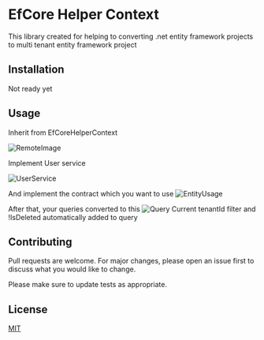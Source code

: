 # EfCore Helper Context

This library created for helping to converting .net entity framework projects to multi tenant entity framework project

## Installation

 Not ready yet 
 
## Usage

Inherit from EfCoreHelperContext

![RemoteImage](https://camo.githubusercontent.com/13ae804923aa0e7d3db0f4c6f5b5d325c7e5560e98658993aecde42d63cd4205/68747470733a2f2f692e6962622e636f2f6733766446546a2f646f776e6c6f61642e706e67)

Implement User service

![UserService](https://www.linkpicture.com/q/indir-1_3.png)

And implement the contract which you want to use
![EntityUsage](https://camo.githubusercontent.com/4d98749f9602b63161c3f92089ff19aeb5d1f48f9c4b87f81f7c97517b7e88fd/68747470733a2f2f692e6962622e636f2f7730547a336e562f646f776e6c6f61642e706e67)

After that, your queries converted to this 
![Query](https://camo.githubusercontent.com/2541eac1308fd464a0a89f56b39a2a9636a4eb28c745d7c29552dbd0672a6ae6/68747470733a2f2f692e6962622e636f2f78437a706342522f646f776e6c6f61642e706e67)
Current tenantId filter and !IsDeleted automatically added to query

## Contributing
Pull requests are welcome. For major changes, please open an issue first to discuss what you would like to change.

Please make sure to update tests as appropriate.

## License
[MIT](https://choosealicense.com/licenses/mit/)